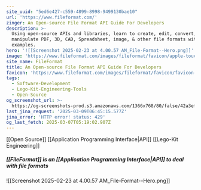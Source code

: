 ```yaml
---
site_uuid: "5ed6e427-c559-4899-8998-9499130bae10"
url: 'https://www.fileformat.com/'
zinger: An Open-source File Format API Guide For Developers
description: >-
  Using open-source APIs and libraries, learn to create, edit, convert, and
  manipulate PDF, 3D, CAD, Spreadsheet, image, & other file formats with
  examples.
hero: '![[Screenshot 2025-02-23 at 4.00.57 AM_File-Format--Hero.png]]'
image: 'https://www.fileformat.com/images/fileformat/favicon/apple-touch-icon.png'
site_name: FileFormat
title: An Open-source File Format API Guide For Developers
favicon: 'https://www.fileformat.com/images/fileformat/favicon/favicon-32x32.png'
tags:
  - Software-Development
  - Lego-Kit-Engineering-Tools
  - Open-Source
og_screenshot_url: >-
  https://og-screenshots-prod.s3.amazonaws.com/1366x768/80/false/42a3effc7bfcdde193ae1136f7c2b2af78d0b58e4216bd925a5e25db40fb24ee.jpeg
last_jina_request: '2025-03-09T06:45:15.577Z'
jina_error: 'HTTP error! status: 429'
og_last_fetch: 2025-03-07T05:19:02.907Z
---
```

[[Open Source]] [[Application Programming Interface|API]]
[[Lego-Kit Engineering]]

##### [[FileFormat]] is an [[Application Programming Interface|API]] to deal with file formats
![[Screenshot 2025-02-23 at 4.00.57 AM_File-Format--Hero.png]]


